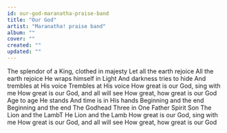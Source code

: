 ```yaml
---
id: our-god-maranatha-praise-band
title: "Our God"
artist: "Maranatha! praise band"
album: ""
cover: ""
created: ""
updated: ""
---
```


The splendor of a King, clothed in majesty
Let all the earth rejoice
All the earth rejoice
He wraps himself in Light
And darkness tries to hide
And trembles at His voice
Trembles at His voice
How great is our God, sing with me
How great is our God, and all will see
How great, how great is our God
Age to age He stands
And time is in His hands
Beginning and the end
Beginning and the end
The Godhead Three in One
Father Spirit Son
The Lion and the LambT
He Lion and the Lamb
How great is our God, sing with me
How great is our God, and all will see
How great, how great is our God